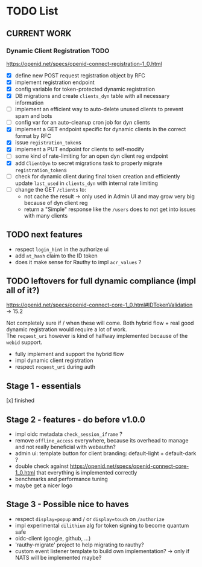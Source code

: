 # TODO List

## CURRENT WORK

### Dynamic Client Registration TODO

https://openid.net/specs/openid-connect-registration-1_0.html

- [x] define new POST request registration object by RFC
- [x] implement registration endpoint
- [x] config variable for token-protected dynamic registration
- [x] DB migrations and create `clients_dyn` table with all necessary information 
- [ ] implement an efficient way to auto-delete unused clients to prevent spam and bots
- [ ] config var for an auto-cleanup cron job for dyn clients
- [x] implement a GET endpoint specific for dynamic clients in the correct format by RFC
- [x] issue `registration_token`s 
- [x] implement a PUT endpoint for clients to self-modify
- [ ] some kind of rate-limiting for an open dyn client reg endpoint
- [x] add `ClientDyn` to secret migrations task to properly migrate `registration_token`s
- [ ] check for dynamic client during final token creation and efficiently update `last_used` in `clients_dyn`
with internal rate limiting
- [ ] change the GET `/clients` to:
    - not cache the result -> only used in Admin UI and may grow very big because of dyn client reg
    - return a "Simple" response like the `/users` does to not get into issues with many clients 

## TODO next features

- respect `login_hint` in the authorize ui
- add `at_hash` claim to the ID token
- does it make sense for Rauthy to impl `acr_values` ?

## TODO leftovers for full dynamic compliance (impl all of it?)

https://openid.net/specs/openid-connect-core-1_0.html#IDTokenValidation -> 15.2

Not completely sure if / when these will come.
Both hybrid flow + real good dynamic registration would require a lot of work.  
The `request_uri` however is kind of halfway implemented because of the `webid` support.

- fully implement and support the hybrid flow
- impl dynamic client registration
- respect `request_uri` during auth

## Stage 1 - essentials

[x] finished

## Stage 2 - features - do before v1.0.0

- impl oidc metadata `check_session_iframe` ?
- remove `offline_access` everywhere, because its overhead to manage and not really beneficial with webauthn?
- admin ui: template button for client branding: default-light + default-dark ?
- double check against https://openid.net/specs/openid-connect-core-1_0.html that everything is implemented correctly
- benchmarks and performance tuning
- maybe get a nicer logo

## Stage 3 - Possible nice to haves

- respect `display=popup` and / or `display=touch` on `/authorize`
- impl experimental `dilithium` alg for token signing to become quantum safe 
- oidc-client (google, github, ...)
- 'rauthy-migrate' project to help migrating to rauthy?
- custom event listener template to build own implementation? -> only if NATS will be implemented maybe?
